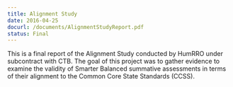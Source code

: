 ```yaml
---
title: Alignment Study
date: 2016-04-25
docurl: /documents/AlignmentStudyReport.pdf
status: Final
---
```

This is a final report of the Alignment Study conducted by HumRRO under subcontract with CTB. The goal of this project was to gather evidence to examine the validity of Smarter Balanced summative assessments in terms of their alignment to the Common Core State Standards (CCSS).
